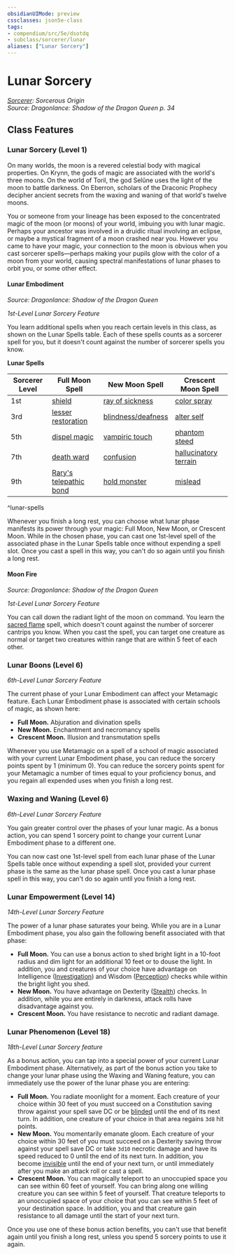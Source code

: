 ```yaml
---
obsidianUIMode: preview
cssclasses: json5e-class
tags:
- compendium/src/5e/dsotdq
- subclass/sorcerer/lunar
aliases: ["Lunar Sorcery"]
---
```

# Lunar Sorcery
*[Sorcerer](sorcerer.md): Sorcerous Origin*  
*Source: Dragonlance: Shadow of the Dragon Queen p. 34*  


## Class Features

### Lunar Sorcery (Level 1)

On many worlds, the moon is a revered celestial body with magical properties. On Krynn, the gods of magic are associated with the world's three moons. On the world of Toril, the god Selûne uses the light of the moon to battle darkness. On Eberron, scholars of the Draconic Prophecy decipher ancient secrets from the waxing and waning of that world's twelve moons.

You or someone from your lineage has been exposed to the concentrated magic of the moon (or moons) of your world, imbuing you with lunar magic. Perhaps your ancestor was involved in a druidic ritual involving an eclipse, or maybe a mystical fragment of a moon crashed near you. However you came to have your magic, your connection to the moon is obvious when you cast sorcerer spells—perhaps making your pupils glow with the color of a moon from your world, causing spectral manifestations of lunar phases to orbit you, or some other effect.

#### Lunar Embodiment
_Source: Dragonlance: Shadow of the Dragon Queen_

*1st-Level Lunar Sorcery Feature*

You learn additional spells when you reach certain levels in this class, as shown on the Lunar Spells table. Each of these spells counts as a sorcerer spell for you, but it doesn't count against the number of sorcerer spells you know.

**Lunar Spells**

| Sorcerer Level | Full Moon Spell | New Moon Spell | Crescent Moon Spell |
|----------------|-----------------|----------------|---------------------|
| 1st | [shield](Mechanics/spells/shield.md) | [ray of sickness](Mechanics/spells/ray-of-sickness.md) | [color spray](Mechanics/spells/color-spray.md) |
| 3rd | [lesser restoration](Mechanics/spells/lesser-restoration.md) | [blindness/deafness](Mechanics/spells/blindness-deafness.md) | [alter self](Mechanics/spells/alter-self.md) |
| 5th | [dispel magic](Mechanics/spells/dispel-magic.md) | [vampiric touch](Mechanics/spells/vampiric-touch.md) | [phantom steed](Mechanics/spells/phantom-steed.md) |
| 7th | [death ward](Mechanics/spells/death-ward.md) | [confusion](Mechanics/spells/confusion.md) | [hallucinatory terrain](Mechanics/spells/hallucinatory-terrain.md) |
| 9th | [Rary's telepathic bond](Mechanics/spells/rarys-telepathic-bond.md) | [hold monster](Mechanics/spells/hold-monster.md) | [mislead](Mechanics/spells/mislead.md) |
^lunar-spells

Whenever you finish a long rest, you can choose what lunar phase manifests its power through your magic: Full Moon, New Moon, or Crescent Moon. While in the chosen phase, you can cast one 1st-level spell of the associated phase in the Lunar Spells table once without expending a spell slot. Once you cast a spell in this way, you can't do so again until you finish a long rest.

#### Moon Fire
_Source: Dragonlance: Shadow of the Dragon Queen_

*1st-Level Lunar Sorcery Feature*

You can call down the radiant light of the moon on command. You learn the [sacred flame](Mechanics/spells/sacred-flame.md) spell, which doesn't count against the number of sorcerer cantrips you know. When you cast the spell, you can target one creature as normal or target two creatures within range that are within 5 feet of each other.

### Lunar Boons (Level 6)

*6th-Level Lunar Sorcery Feature*

The current phase of your Lunar Embodiment can affect your Metamagic feature. Each Lunar Embodiment phase is associated with certain schools of magic, as shown here:

- **Full Moon.** Abjuration and divination spells  
- **New Moon.** Enchantment and necromancy spells  
- **Crescent Moon.** Illusion and transmutation spells  

Whenever you use Metamagic on a spell of a school of magic associated with your current Lunar Embodiment phase, you can reduce the sorcery points spent by 1 (minimum 0). You can reduce the sorcery points spent for your Metamagic a number of times equal to your proficiency bonus, and you regain all expended uses when you finish a long rest.

### Waxing and Waning (Level 6)

*6th-Level Lunar Sorcery Feature*

You gain greater control over the phases of your lunar magic. As a bonus action, you can spend 1 sorcery point to change your current Lunar Embodiment phase to a different one.

You can now cast one 1st-level spell from each lunar phase of the Lunar Spells table once without expending a spell slot, provided your current phase is the same as the lunar phase spell. Once you cast a lunar phase spell in this way, you can't do so again until you finish a long rest.

### Lunar Empowerment (Level 14)

*14th-Level Lunar Sorcery Feature*

The power of a lunar phase saturates your being. While you are in a Lunar Embodiment phase, you also gain the following benefit associated with that phase:

- **Full Moon.** You can use a bonus action to shed bright light in a 10-foot radius and dim light for an additional 10 feet or to douse the light. In addition, you and creatures of your choice have advantage on Intelligence ([Investigation](Mechanics/Rules/skills.md#Investigation)) and Wisdom ([Perception](Mechanics/Rules/skills.md#Perception)) checks while within the bright light you shed.  
- **New Moon.** You have advantage on Dexterity ([Stealth](Mechanics/Rules/skills.md#Stealth)) checks. In addition, while you are entirely in darkness, attack rolls have disadvantage against you.  
- **Crescent Moon.** You have resistance to necrotic and radiant damage.  

### Lunar Phenomenon (Level 18)

*18th-Level Lunar Sorcery feature*

As a bonus action, you can tap into a special power of your current Lunar Embodiment phase. Alternatively, as part of the bonus action you take to change your lunar phase using the Waxing and Waning feature, you can immediately use the power of the lunar phase you are entering:

- **Full Moon.** You radiate moonlight for a moment. Each creature of your choice within 30 feet of you must succeed on a Constitution saving throw against your spell save DC or be [blinded](Mechanics/Rules/conditions.md#Blinded) until the end of its next turn. In addition, one creature of your choice in that area regains `3d8` hit points.  
- **New Moon.** You momentarily emanate gloom. Each creature of your choice within 30 feet of you must succeed on a Dexterity saving throw against your spell save DC or take `3d10` necrotic damage and have its speed reduced to 0 until the end of its next turn. In addition, you become [invisible](Mechanics/Rules/conditions.md#Invisible) until the end of your next turn, or until immediately after you make an attack roll or cast a spell.  
- **Crescent Moon.** You can magically teleport to an unoccupied space you can see within 60 feet of yourself. You can bring along one willing creature you can see within 5 feet of yourself. That creature teleports to an unoccupied space of your choice that you can see within 5 feet of your destination space. In addition, you and that creature gain resistance to all damage until the start of your next turn.  

Once you use one of these bonus action benefits, you can't use that benefit again until you finish a long rest, unless you spend 5 sorcery points to use it again.